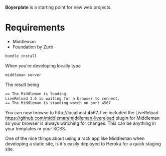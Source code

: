 **Boyerplate** is a starting point for new web projects.

Requirements
===
- Middleman
- Foundation by Zurb

```bash
bundle install
```

When you're developing locally type

```bash
middleman server
```

The result being

```bash
== The Middleman is loading
LiveReload 1.6 is waiting for a browser to connect.
== The Middleman is standing watch on port 4567
```

You can now browse to http://localhost:4567. I've included the LiveReload https://github.com/middleman/middleman-livereload plugin for Middleman so your browser is always watching for changes. This can be anything in your templates or your SCSS. 

One of the nice things about using a rack app like Middleman when developing a static site, is it's easily deployed to Heroku for a quick staging site.

